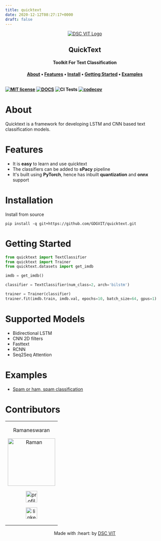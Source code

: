 ```yaml
---
title: quicktext
date: 2020-12-12T08:27:17+0000
draft: false
---
```


<p align="center">
<a href="https://dscvit.com">
	<img src="https://user-images.githubusercontent.com/30529572/72455010-fb38d400-37e7-11ea-9c1e-8cdeb5f5906e.png" alt="DSC VIT Logo"/>
</a>
	<h2 align="center"> QuickText </h2>
	<h4 align="center">Toolkit For Text Classification <h4>
</p>

<p align="center">
  <a href="#about">About</a> •
  <a href="#features">Features</a> •
  <a href="#installation">Install</a> •
  <a href="#getting-started">Getting Started</a> •
  <a href="#examples">Examples</a>
  <br> <br>

[![MIT license](https://img.shields.io/badge/License-MIT-blue.svg)](https://lbesson.mit-license.org/)
[![DOCS](https://img.shields.io/badge/Docs-latest-green.svg)](https://picturate.github.io/quickTextCassifier/) 
![CI Tests](https://github.com/GDGVIT/quicktext/workflows/CI%20Tests/badge.svg)
[![codecov](https://codecov.io/gh/picturate/qtc/branch/master/graph/badge.svg)](https://codecov.io/gh/GDGVIT/quicktext)

# About

Quicktext is a framework for developing LSTM and CNN based text classification models.

# Features

- It is __easy__ to learn and use quicktext
- The classifiers can be added to __sPacy__ pipeline
- It's built using __PyTorch__, hence has inbuilt __quantization__ and __onnx__ support

# Installation

Install from source

```
pip install -q git+https://github.com/GDGVIT/quicktext.git
```

# Getting Started

```python
from quicktext import TextClassifier
from quicktext import Trainer
from quicktext.datasets import get_imdb

imdb = get_imdb()

classifier = TextClassifier(num_class=2, arch='bilstm')

trainer = Trainer(classifier)
trainer.fit(imdb.train, imdb.val, epochs=10, batch_size=64, gpus=1)
```

# Supported Models


- Bidirectional LSTM
- CNN 2D filters     
- Fasttext           
- RCNN               
- Seq2Seq Attention  


# Examples

- [Spam or ham, spam classification]()

# Contributors

<table>
<tr align="center">


<td>

Ramaneswaran

<p align="center">
<img src = "https://avatars0.githubusercontent.com/u/51799927?s=460&u=3a1e26881d54bc1c4cf2719f976aaa6783db0f54&v=4" width="150" height="150" alt="Raman">
</p>
<p align="center">

<a href = "https://github.com/ramaneswaran"><img src = "http://www.iconninja.com/files/241/825/211/round-collaboration-social-github-code-circle-network-icon.svg" alt="profile" width="36" height = "36"/></a>
<a href = "https://www.linkedin.com/in/ramaneswaran-s-76622416b/">

<img src = "http://www.iconninja.com/files/863/607/751/network-linkedin-social-connection-circular-circle-media-icon.svg" width="36" height="36" alt="linkedin"/>
</a>
</p>
</td>
</tr>
</table>

<p align="center">
	Made with :heart: by <a href="https://dscvit.com">DSC VIT</a>
</p>

